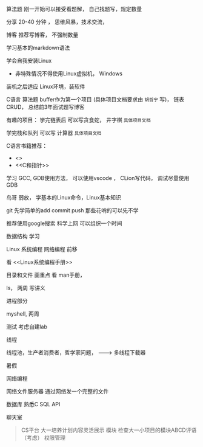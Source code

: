 算法题  刚一开始可以接受看题解， 自己找题写，规定数量

分享 20-40 分钟  ， 思维风暴，技术交流，

博客 推荐写博客， 不强制数量

 
学习基本的markdown语法

学会自我安装Linux

* 非特殊情况不得使用Linux虚拟机， Windows

装机之后适应 Linux环境，装软件


C语言 算法题  buffer作为第一个项目 (具体项目文档要求由 `胡哲宁` 写)， 链表CRUD， 总结前3年面试题写博客


有趣的项目： 学完链表后 可以写贪食蛇， 井字棋 `具体项目文档`

学完栈和队列 可以写 计算器  `具体项目文档`

C语言书籍推荐：

* <<C primer plus>>
* <<C和指针>>

 

学习 GCC, GDB使用方法， 可以使用vscode ， CLion写代码， 调试尽量使用GDB

鸟哥 弱放， 学基本的Linux命令，Linux基本知识

git 先学简单的add commit push 那些花哨的可以先不学

推荐使用google搜索  科学上网  可以组织一个时间

数据结构 学习

Linux 系统编程 网络编程 前移
 
看  <<Linux系统编程手册>>  
 
目录和文件 画重点   看 man手册，

ls，  两周  写讲义

进程部分 

myshell, 两周  

测试  考虑自建lab 

线程

线程池，生产者消费者，哲学家问题， ---> 多线程下载器

暑假

网络编程

网络文件服务器  通过网络发一个完整的文件 

数据库 熟悉C SQL  API   

聊天室 


> CS平台 大一培养计划内容灵活展示  模块 检查大一小项目的模块ABCD评语（考虑）  权限管理
